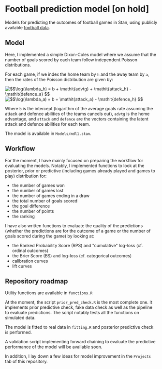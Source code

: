 # Football prediction model [on hold]

Models for predicting the outcomes of football games in Stan, using publicly available [football data](http://football-data.co.uk/).

## Model

Here, I implemented a simple Dixon-Coles model where we assume that the number of goals scored by each team follow independent Poisson distributions.

For each game, if we index the home team by `h` and the away team by `a`, then the rates of the Poisson distribution are given by:

<img src="https://latex.codecogs.com/gif.latex?$$\log(\lambda_h)&space;=&space;b&space;&plus;&space;\mathit{advtg}&space;&plus;&space;\mathit{attack_h}&space;-&space;\mathit{defence_a}&space;$$" title="$$\log(\lambda_h) = b + \mathit{advtg} + \mathit{attack_h} - \mathit{defence_a} $$" />

<img src="https://latex.codecogs.com/gif.latex?$$\log(\lambda_a)&space;=&space;b&space;&plus;&space;\mathit{attack_a}&space;-&space;\mathit{defence_h}&space;$$" title="$$\log(\lambda_a) = b + \mathit{attack_a} - \mathit{defence_h} $$" />

Where `b` is the intercept (logarithm of the average goals rate assuming the attack and defence abilities of the teams cancels out), `advtg` is the home advantage, and `attack` and `defence` are the vectors containing the latent attack and defence abilities for each team.

The model is available in `Models/mdl1.stan`.

## Workflow

For the moment, I have mainly focused on preparing the workflow for evaluating the models.
Notably, I implemented functions to look at the posterior, prior or predictive (including games already played and games to play) distribution for:

- the number of games won
- the number of games lost
- the number of games ending in a draw
- the total number of goals scored
- the goal difference
- the number of points
- the ranking

I have also written functions to evaluate the quality of the predictions (whether the predictions are for the outcome of a game or the number of goals scored during the game) by looking at:

- the Ranked Probability Score (RPS) and "cumulative" log-loss (cf. ordinal outcomes)
- the Brier Score (BS) and log-loss (cf. categorical outcomes)
- calibration curves
- lift curves

## Repository roadmap

Utility functions are available in `functions.R`

At the moment, the script `prior_pred_check.R` is the most complete one.
It implements prior predictive check, fake data check as well as the pipeline to evaluate predictions.
The script notably tests all the functions on simulated data.

The model is fitted to real data in `fitting.R` and posterior predictive check is performed.

A validation script implementing forward chaining to evaluate the predictive performance of the model will be available soon.

In addition, I lay down a few ideas for model improvement in the `Projects` tab of this repository.

